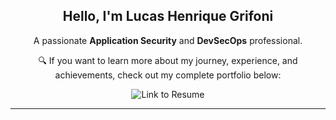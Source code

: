 <!-- 🎯 Introduction with link to RESUME.md -->

<h2 align="center">Hello, I'm Lucas Henrique Grifoni</h2>

<p align="center">
  A passionate <strong>Application Security</strong> and <strong>DevSecOps</strong> professional.
</p>

<p align="center">
  🔍 If you want to learn more about my journey, experience, and achievements, check out my complete portfolio below:
</p>

<p align="center">
  <a href="./RESUME.md" style="text-decoration: none;">
    <img src="https://img.shields.io/badge/📄 View Resume-0077b5?style=for-the-badge&logo=readme&logoColor=white" alt="Link to Resume">
  </a>
</p>

---
